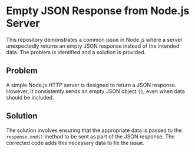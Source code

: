 # Empty JSON Response from Node.js Server

This repository demonstrates a common issue in Node.js where a server unexpectedly returns an empty JSON response instead of the intended data.  The problem is identified and a solution is provided.

## Problem

A simple Node.js HTTP server is designed to return a JSON response. However, it consistently sends an empty JSON object `{}`, even when data should be included.

## Solution

The solution involves ensuring that the appropriate data is passed to the `response.end()` method to be sent as part of the JSON response. The corrected code adds this necessary data to fix the issue.